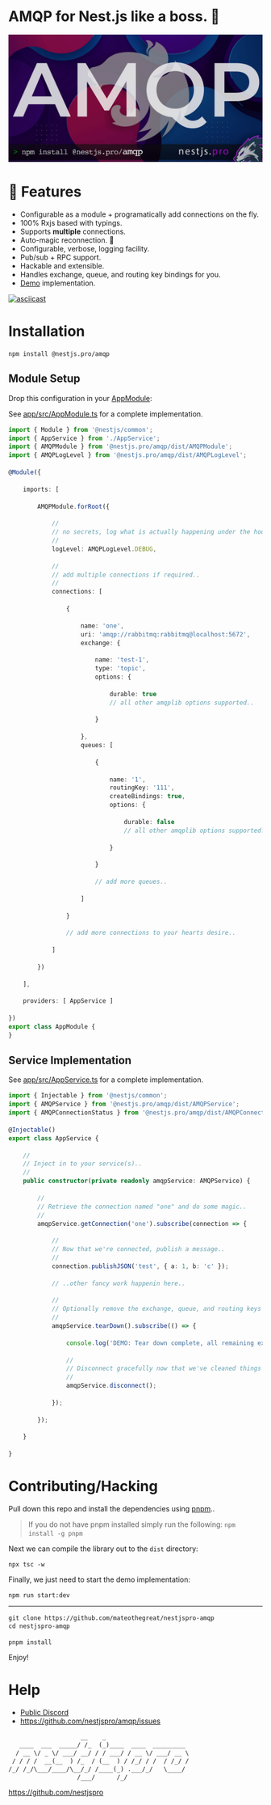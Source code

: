 # AMQP for Nest.js like a boss. 💪

![amqp](docs/amqp-hero.jpg)

# 🧰 Features

* Configurable as a module + programatically add connections on the fly.
* 100% Rxjs based with typings.
* Supports __multiple__ connections.
* Auto-magic reconnection. 🙏
* Configurable, verbose, logging facility.
* Pub/sub + RPC support.
* Hackable and extensible.
* Handles exchange, queue, and routing key bindings for you.
* [Demo](app) implementation.

[![asciicast](https://asciinema.org/a/444774.png)](https://asciinema.org/a/444774)

# Installation

```shell
npm install @nestjs.pro/amqp
```

## Module Setup

Drop this configuration in your [AppModule](app/src/AppModule.ts):

See [app/src/AppModule.ts](app/src/AppModule.ts) for a complete implementation.

```typescript
import { Module } from '@nestjs/common';
import { AppService } from './AppService';
import { AMQPModule } from '@nestjs.pro/amqp/dist/AMQPModule';
import { AMQPLogLevel } from '@nestjs.pro/amqp/dist/AMQPLogLevel';

@Module({

    imports: [

        AMQPModule.forRoot({

            //
            // no secrets, log what is actually happening under the hood!
            //
            logLevel: AMQPLogLevel.DEBUG,

            //
            // add multiple connections if required..
            //
            connections: [

                {

                    name: 'one',
                    uri: 'amqp://rabbitmq:rabbitmq@localhost:5672',
                    exchange: {

                        name: 'test-1',
                        type: 'topic',
                        options: {

                            durable: true
                            // all other amqplib options supported..

                        }

                    },
                    queues: [

                        {

                            name: '1',
                            routingKey: '111',
                            createBindings: true,
                            options: {

                                durable: false
                                // all other amqplib options supported..

                            }

                        }

                        // add more queues..

                    ]

                }

                // add more connections to your hearts desire..

            ]

        })

    ],

    providers: [ AppService ]

})
export class AppModule {
}
```

## Service Implementation

See [app/src/AppService.ts](app/src/AppService.ts) for a complete implementation.

```typescript
import { Injectable } from '@nestjs/common';
import { AMQPService } from '@nestjs.pro/amqp/dist/AMQPService';
import { AMQPConnectionStatus } from '@nestjs.pro/amqp/dist/AMQPConnectionStatus';

@Injectable()
export class AppService {

    //
    // Inject in to your service(s)..
    //
    public constructor(private readonly amqpService: AMQPService) {

        //
        // Retrieve the connection named "one" and do some magic..
        //
        amqpService.getConnection('one').subscribe(connection => {

            //
            // Now that we're connected, publish a message..
            //
            connection.publishJSON('test', { a: 1, b: 'c' });

            // ..other fancy work happenin here..

            //
            // Optionally remove the exchange, queue, and routing keys if you want..
            //
            amqpService.tearDown().subscribe(() => {

                console.log('DEMO: Tear down complete, all remaining exchange(s) and queue(s) removed! 🏁');

                //
                // Disconnect gracefully now that we've cleaned things up..
                //
                amqpService.disconnect();

            });

        });

    }

}
```

# Contributing/Hacking

Pull down this repo and install the dependencies using [pnpm](https://pnpm.io)..

> If you do not have pnpm installed simply run the following:
> `npm install -g pnpm`

Next we can compile the library out to the `dist` directory:

```shell
npx tsc -w
```

Finally, we just need to start the demo implementation:

```shell
npm run start:dev
```

---

```shell
git clone https://github.com/mateothegreat/nestjspro-amqp
cd nestjspro-amqp

pnpm install
```

Enjoy!

# Help

* [Public Discord](https://discord.gg/b4Mf3GVpaF)
* https://github.com/nestjspro/amqp/issues

```shell
                    __    _                       
   ____  ___  _____/ /_  (_)____  ____  _________ 
  / __ \/ _ \/ ___/ __/ / / ___/ / __ \/ ___/ __ \
 / / / /  __(__  ) /_  / (__  ) / /_/ / /  / /_/ /
/_/ /_/\___/____/\__/_/ /____(_) .___/_/   \____/ 
                   /___/      /_/                 
```

https://github.com/nestjspro
